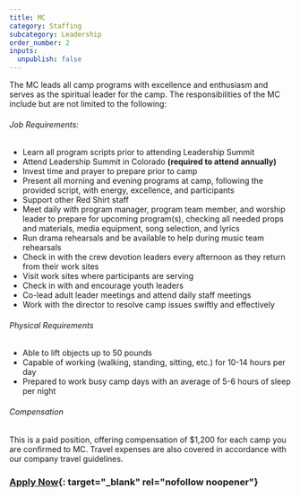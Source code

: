```yaml
---
title: MC
category: Staffing
subcategory: Leadership
order_number: 2
inputs:
  unpublish: false
---
```

The MC leads all camp programs with excellence and enthusiasm and serves as the spiritual leader for the camp. The responsibilities of the MC include but are not limited to the following:

###### Job Requirements:

* Learn all program scripts prior to attending Leadership Summit
* Attend Leadership Summit in Colorado **(required to attend annually)**
* Invest time and prayer to prepare prior to camp
* Present all morning and evening programs at camp, following the provided script, with energy, excellence, and participants
* Support other Red Shirt staff
* Meet daily with program manager, program team member, and worship leader to prepare for upcoming program(s), checking all needed props and materials, media equipment, song selection, and lyrics
* Run drama rehearsals and be available to help during music team rehearsals
* Check in with the crew devotion leaders every afternoon as they return from their work sites
* Visit work sites where participants are serving
* Check in with and encourage youth leaders
* Co-lead adult leader meetings and attend daily staff meetings
* Work with the director to resolve camp issues swiftly and effectively

###### Physical Requirements

* Able to lift objects up to 50 pounds
* Capable of working (walking, standing, sitting, etc.) for 10-14 hours per day
* Prepared to work busy camp days with an average of 5-6 hours of sleep per night&nbsp;

###### Compensation

This is a paid position, offering compensation of $1,200 for each camp you are confirmed to MC. Travel expenses are also covered in accordance with our company travel guidelines.

### [Apply Now](https://argentasoftware.com/interfaces/gmt/frmLoginStaffPortal.aspx){: target="_blank" rel="nofollow noopener"}